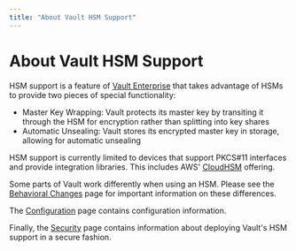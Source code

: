 ```yaml
---
title: "About Vault HSM Support"
---
```


# About Vault HSM Support

HSM support is a feature of [Vault
Enterprise](https://www.hashicorp.com/vault.html) that takes advantage of HSMs
to provide two pieces of special functionality:

 * Master Key Wrapping: Vault protects its master key by transiting it through
   the HSM for encryption rather than splitting into key shares
 * Automatic Unsealing: Vault stores its encrypted master key in storage,
   allowing for automatic unsealing

HSM support is currently limited to devices that support PKCS#11 interfaces and
provide integration libraries. This includes AWS'
[CloudHSM](https://aws.amazon.com/cloudhsm/) offering.

Some parts of Vault work differently when using an HSM. Please see the
[Behavioral Changes](/help/vault/hsm/behavior) page for important information
on these differences.

The [Configuration](/help/vault/hsm/configuration) page contains configuration
information.

Finally, the [Security](/help/vault/hsm/security) page contains information
about deploying Vault's HSM support in a secure fashion.
